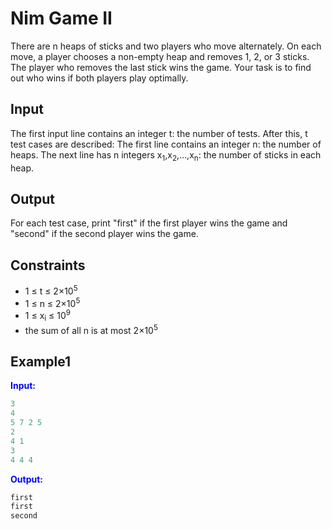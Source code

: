 # Nim Game II

There are n heaps of sticks and two players who move alternately. On each move, a player chooses a non-empty heap and removes 1, 2, or 3 sticks. The player who removes the last stick wins the game.
Your task is to find out who wins if both players play optimally.

## Input

The first input line contains an integer t: the number of tests. After this, t test cases are described:
The first line contains an integer n: the number of heaps.
The next line has n integers x<sub>1</sub>,x<sub>2</sub>,&hellip;,x<sub>n</sub>: the number of sticks in each heap.

## Output

For each test case, print "first" if the first player wins the game and "second" if the second player wins the game.


## Constraints

* 1 &le; t &le; 2&times;10<sup>5</sup>
* 1 &le; n &le; 2&times;10<sup>5</sup>
* 1 &le; x<sub>i</sub> &le; 10<sup>9</sup>
* the sum of all n is at most 2&times;10<sup>5</sup>

## Example1
<font color="blue">**Input:**</font>
```c++
3
4
5 7 2 5
2
4 1
3
4 4 4
```
<font color="blue">**Output:**</font>
```c++
first
first
second
``` 
